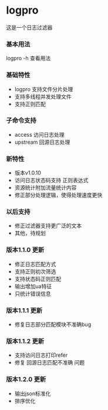 # logpro 
这是一个日志过滤器

### 基本用法
logpro -h 查看用法

### 基础特性
- logpro 支持文件分片处理
- 支持多线程并发处理文件
- 支持正则匹配

### 子命令支持
- access 访问日志处理
- upstream 回源日志处理

### 新特性
- 版本v1.0.10 
- 访问日志状态码支持 正则表达式
- 资源统计附加流量统计内容
- 修正部分处理逻辑，使得处理速度更快

### 以后支持
- 修正过滤器支持更广泛的文本
- 其他，待规划

### 版本1.1.0 更新
- 修正日志匹配方式
- 支持正则初次筛选
- 支持状态码正则匹配
- 输出增加ua特征
- 只统计错误信息

### 版本1.1.1 更新
- 修复日志部分匹配模块不准确bug 

### 版本1.1.2 更新
- 支持访问日志打印refer 
- 修复 回源日志匹配不准确 问题

### 版本1.2.0 更新
- 输出json标准化
- 排序优化